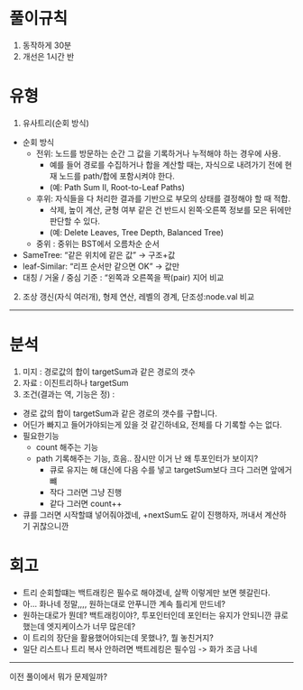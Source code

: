 # 풀이규칙
1. 동작하게 30분
2. 개선은 1시간 반

# 유형
1. 유사트리(순회 방식)
- 순회 방식
  - 전위: 노드를 방문하는 순간 그 값을 기록하거나 누적해야 하는 경우에 사용. 
    - 예를 들어 경로를 수집하거나 합을 계산할 때는, 자식으로 내려가기 전에 현재 노드를 path/합에 포함시켜야 한다. 
    - (예: Path Sum II, Root-to-Leaf Paths)
  - 후위: 자식들을 다 처리한 결과를 기반으로 부모의 상태를 결정해야 할 때 적합. 
    - 삭제, 높이 계산, 균형 여부 같은 건 반드시 왼쪽·오른쪽 정보를 모은 뒤에만 판단할 수 있다. 
    - (예: Delete Leaves, Tree Depth, Balanced Tree)
  - 중위 : 중위는 BST에서 오름차순 순서
- SameTree: “같은 위치에 같은 값” → 구조+값
- leaf-Similar: “리프 순서만 같으면 OK” → 값만 
- 대칭 / 거울 / 중심 기준 : “왼쪽과 오른쪽을 짝(pair) 지어 비교

2. 조상 갱신(자식 여러개), 형제 연산, 레벨의 경계, 단조성:node.val 비교

---

# 분석

1. 미지 : 경로값의 합이 targetSum과 같은 경로의 갯수
2. 자료 : 이진트리하나 targetSum
3. 조건(결과는 역, 기능은 정) :
- 경로 값의 합이 targetSum과 같은 경로의 갯수를 구합니다.
- 어딘가 빠지고 들어가야되는게 있을 것 같긴하네요, 전체를 다 기록할 수는 없다.
- 필요한기능 
  - count 해주는 기능
  - path 기록해주는 기능, 흐음.. 잠시만 이거 난 왜 투포인터가 보이지?
    - 큐로 유지는 해 대신에 다음 수를 넣고 targetSum보다 크다 그러면 앞에거뺴
    - 작다 그러면 그냥 진행
    - 같다 그러면 count++
- 큐를 그러면 시작할떄 넣어줘야겠네, +nextSum도 같이 진행하자, 꺼내서 계산하기 귀찮으니깐  

# 회고
- 트리 순회할떄는 백트래킹은 필수로 해야겠네, 살짝 이렇게만 보면 헷갈린다.
- 아... 화나네 정말,,,, 원하는대로 안푸니깐 계속 틀리게 만드네?
- 원하는대로가 뭔데? 백트래킹이야?, 투포인터인데 포인터는 유지가 안되니깐 큐로 했는데 엣지케이스가 너무 많은데?
- 이 트리의 장단을 활용했어야되는데 못했나?, 뭘 놓친거지?
- 일단 리스트나 트리 복사 안하려면 백트레킹은 필수임 -> 화가 조금 나네 
-----------------------
이전 풀이에서 뭐가 문제일까?
